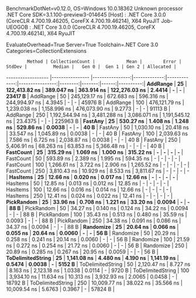 
BenchmarkDotNet=v0.12.0, OS=Windows 10.0.18362
Unknown processor
.NET Core SDK=3.1.100-preview3-014645
  [Host]     : .NET Core 3.0.0 (CoreCLR 4.700.19.46205, CoreFX 4.700.19.46214), X64 RyuJIT
  Job-UEOGOB : .NET Core 3.0.0 (CoreCLR 4.700.19.46205, CoreFX 4.700.19.46214), X64 RyuJIT

EvaluateOverhead=True  Server=True  Toolchain=.NET Core 3.0  
Categories=CollectionExtensions  

            Method | CollectionCount |            Mean |        Error |       StdDev |          Median |   Gen 0 |  Gen 1 | Gen 2 | Allocated |
------------------ |---------------- |----------------:|-------------:|-------------:|----------------:|--------:|-------:|------:|----------:|
          **AddRange** |              **25** |   **122,413.82 ns** |   **389.047 ns** |   **363.914 ns** |   **122,276.03 ns** |  **2.4414** |      **-** |     **-** |   **23417 B** |
          AddRange |              50 |   245,129.17 ns |   672.683 ns |   596.316 ns |   244,994.97 ns |  4.3945 |      - |     - |   45976 B |
          AddRange |             100 |   476,121.79 ns | 1,239.038 ns | 1,158.996 ns |   476,073.90 ns |  9.2773 |      - |     - |   91113 B |
          AddRange |             250 | 1,192,544.94 ns | 3,481.288 ns | 3,086.071 ns | 1,191,545.12 ns | 23.4375 |      - |     - |  225963 B |
           **FastAny** |              **25** |       **530.27 ns** |     **1.408 ns** |     **1.248 ns** |       **529.86 ns** |  **0.0038** |      **-** |     **-** |      **40 B** |
           FastAny |              50 |     1,030.10 ns |    20.418 ns |    33.547 ns |     1,045.89 ns |  0.0038 |      - |     - |      40 B |
           FastAny |             100 |     2,039.63 ns |     7.586 ns |     6.725 ns |     2,038.87 ns |  0.0038 |      - |     - |      40 B |
           FastAny |             250 |     5,406.91 ns |    68.263 ns |    63.853 ns |     5,366.48 ns |       - |      - |     - |      40 B |
         **FastCount** |              **25** |       **315.29 ns** |     **1.069 ns** |     **1.000 ns** |       **315.22 ns** |       **-** |      **-** |     **-** |         **-** |
         FastCount |              50 |       593.89 ns |     2.389 ns |     1.995 ns |       594.35 ns |       - |      - |     - |         - |
         FastCount |             100 |     1,266.61 ns |     3.722 ns |     2.906 ns |     1,265.52 ns |       - |      - |     - |         - |
         FastCount |             250 |     3,810.43 ns |    10.929 ns |     8.533 ns |     3,811.67 ns |       - |      - |     - |         - |
          **HasItems** |              **25** |        **12.66 ns** |     **0.020 ns** |     **0.017 ns** |        **12.66 ns** |       **-** |      **-** |     **-** |         **-** |
          HasItems |              50 |        12.85 ns |     0.013 ns |     0.012 ns |        12.85 ns |       - |      - |     - |         - |
          HasItems |             100 |        12.66 ns |     0.016 ns |     0.014 ns |        12.66 ns |       - |      - |     - |         - |
          HasItems |             250 |        12.41 ns |     0.024 ns |     0.022 ns |        12.41 ns |       - |      - |     - |         - |
        **PickRandom** |              **25** |        **33.96 ns** |     **0.708 ns** |     **1.221 ns** |        **33.20 ns** |  **0.0094** |      **-** |     **-** |      **88 B** |
        PickRandom |              50 |        34.27 ns |     0.140 ns |     0.124 ns |        34.22 ns |  0.0094 |      - |     - |      88 B |
        PickRandom |             100 |        35.43 ns |     0.513 ns |     0.480 ns |        35.59 ns |  0.0093 |      - |     - |      88 B |
        PickRandom |             250 |        34.38 ns |     0.091 ns |     0.086 ns |        34.37 ns |  0.0094 |      - |     - |      88 B |
         **Randomize** |              **25** |        **20.64 ns** |     **0.066 ns** |     **0.055 ns** |        **20.64 ns** |  **0.0060** |      **-** |     **-** |      **56 B** |
         Randomize |              50 |        20.29 ns |     0.258 ns |     0.241 ns |        20.14 ns |  0.0060 |      - |     - |      56 B |
         Randomize |             100 |        21.59 ns |     0.272 ns |     0.254 ns |        21.72 ns |  0.0060 |      - |     - |      56 B |
         Randomize |             250 |        20.89 ns |     0.285 ns |     0.267 ns |        20.95 ns |  0.0059 |      - |     - |      56 B |
 **ToDelimitedString** |              **25** |     **1,141.08 ns** |     **4.480 ns** |     **4.190 ns** |     **1,141.19 ns** |  **0.5474** | **0.0038** |     **-** |    **5152 B** |
 ToDelimitedString |              50 |     2,120.47 ns |     8.727 ns |     8.163 ns |     2,123.18 ns |  1.0338 | 0.0114 |     - |    9720 B |
 ToDelimitedString |             100 |     3,934.10 ns |    11.634 ns |    10.313 ns |     3,932.93 ns |  2.0065 | 0.0458 |     - |   18792 B |
 ToDelimitedString |             250 |    10,009.77 ns |    38.022 ns |    35.566 ns |    10,009.54 ns |  5.6763 | 0.3967 |     - |   57824 B |
